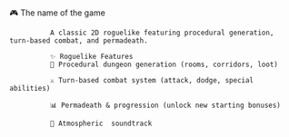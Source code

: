 🎮 The name of the game  

              A classic 2D roguelike featuring procedural generation, turn-based combat, and permadeath.
              
              ✨ Roguelike Features
              🔄 Procedural dungeon generation (rooms, corridors, loot)
              
              ⚔️ Turn-based combat system (attack, dodge, special abilities)
              
              📊 Permadeath & progression (unlock new starting bonuses)
              
              🎵 Atmospheric  soundtrack

